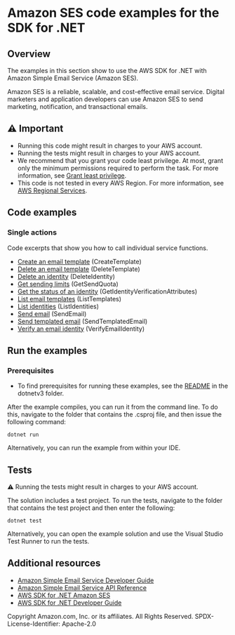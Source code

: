 # Amazon SES code examples for the SDK for .NET

## Overview
The examples in this section show to use the AWS SDK for .NET with Amazon Simple Email Service (Amazon SES).

Amazon SES is a reliable, scalable, and cost-effective email service. Digital marketers and application developers can use Amazon SES to send marketing, notification, and transactional emails.

## ⚠️ Important
* Running this code might result in charges to your AWS account.
* Running the tests might result in charges to your AWS account.
* We recommend that you grant your code least privilege. At most, grant only the minimum permissions required to perform the task. For more information, see [Grant least privilege](https://docs.aws.amazon.com/IAM/latest/UserGuide/best-practices.html#grant-least-privilege).
* This code is not tested in every AWS Region. For more information, see [AWS Regional Services](https://aws.amazon.com/about-aws/global-infrastructure/regional-product-services).
## Code examples

### Single actions
Code excerpts that show you how to call individual service functions.
* [Create an email template](Actions/SESActionExamples.cs) (CreateTemplate)
* [Delete an email template](Actions/SESActionExamples.cs) (DeleteTemplate)
* [Delete an identity](Actions/SESActionExamples.cs) (DeleteIdentity)
* [Get sending limits](Actions/SESActionExamples.cs) (GetSendQuota)
* [Get the status of an identity](Actions/SESActionExamples.cs) (GetIdentityVerificationAttributes)
* [List email templates](Actions/SESActionExamples.cs) (ListTemplates)
* [List identities](Actions/SESActionExamples.cs) (ListIdentities)
* [Send email](Actions/SESActionExamples.cs) (SendEmail)
* [Send templated email](Actions/SESActionExamples.cs) (SendTemplatedEmail)
* [Verify an email identity](Actions/SESActionExamples.cs) (VerifyEmailIdentity)

## Run the examples

### Prerequisites
* To find prerequisites for running these examples, see the
[README](../README.md#Prerequisites) in the dotnetv3 folder.

After the example compiles, you can run it from the command line. To
do this, navigate to the folder that contains the .csproj file, and then
issue the following command:

```
dotnet run
```

Alternatively, you can run the example from within your IDE.

## Tests
⚠️ Running the tests might result in charges to your AWS account.

The solution includes a test project. To run the tests, navigate to the folder that contains the test project and then enter the following:

```
dotnet test
```

Alternatively, you can open the example solution and use the Visual Studio
Test Runner to run the tests.

## Additional resources
* [Amazon Simple Email Service Developer Guide](https://docs.aws.amazon.com/ses/latest/dg/index.html)
* [Amazon Simple Email Service API Reference](https://docs.aws.amazon.com/ses/latest/APIReference/Welcome.html)
* [AWS SDK for .NET Amazon SES](https://docs.aws.amazon.com/sdkfornet/v3/apidocs/items/SimpleEmail/NSimpleEmail.html)
* [AWS SDK for .NET Developer Guide](https://docs.aws.amazon.com/sdk-for-net/v3/developer-guide/welcome.html)

Copyright Amazon.com, Inc. or its affiliates. All Rights Reserved. SPDX-License-Identifier: Apache-2.0

